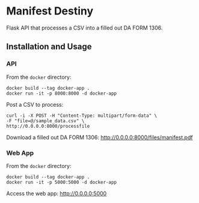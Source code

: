 # Manifest Destiny

Flask API that processes a CSV into a filled out DA FORM 1306.

## Installation and Usage

### API

From the `docker` directory:

```
docker build --tag docker-app .
docker run -it -p 8000:8000 -d docker-app
```

Post a CSV to process:

```
curl -i -X POST -H "Content-Type: multipart/form-data" \
-F "file=@/sample_data.csv" \
http://0.0.0.0:8000/processfile
```

Download a filled out DA FORM 1306: http://0.0.0.0:8000/files/manifest.pdf

### Web App

From the `docker` directory:

```
docker build --tag docker-app .
docker run -it -p 5000:5000 -d docker-app
```

Access the web app: http://0.0.0.0:5000
